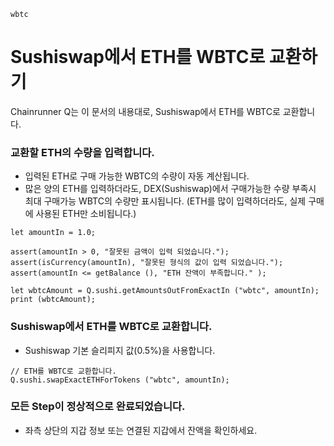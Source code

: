 ```meta-Currency
wbtc
```

# Sushiswap에서 ETH를 WBTC로 교환하기

Chainrunner Q는 이 문서의 내용대로, Sushiswap에서 ETH를 WBTC로 교환합니다.

### 교환할 ETH의 수량을 입력합니다.

- 입력된 ETH로 구매 가능한 WBTC의 수량이 자동 계산됩니다.
- 많은 양의 ETH를 입력하더라도, DEX(Sushiswap)에서 구매가능한 수량 부족시 최대 구매가능 WBTC의 수량만 표시됩니다. (ETH를 많이 입력하더라도, 실제 구매에 사용된 ETH만 소비됩니다.)

```input-Dynamic ETH
let amountIn = 1.0;
```

```input-Verify
assert(amountIn > 0, "잘못된 금액이 입력 되었습니다.");
assert(isCurrency(amountIn), "잘못된 형식의 값이 입력 되었습니다.");
assert(amountIn <= getBalance (), "ETH 잔액이 부족합니다." );
```

```output-Dynamic WBTC
let wbtcAmount = Q.sushi.getAmountsOutFromExactIn ("wbtc", amountIn);
print (wbtcAmount);
```

### Sushiswap에서 ETH를 WBTC로 교환합니다.

- Sushiswap 기본 슬리피지 값(0.5%)을 사용합니다.

```taster
// ETH를 WBTC로 교환합니다.
Q.sushi.swapExactETHForTokens ("wbtc", amountIn);
```

### 모든 Step이 정상적으로 완료되었습니다.

- 좌측 상단의 지갑 정보 또는 연결된 지갑에서 잔액을 확인하세요.
